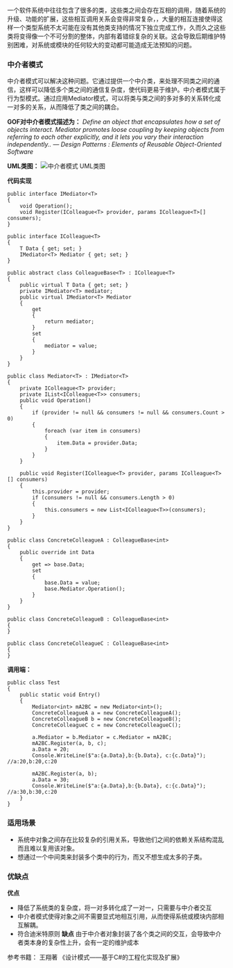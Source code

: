 一个软件系统中往往包含了很多的类，这些类之间会存在互相的调用，随着系统的升级、功能的扩展，这些相互调用关系会变得非常复杂，，大量的相互连接使得这样一个类型系统不太可能在没有其他类支持的情况下独立完成工作，久而久之这些类将变得像一个不可分割的整体，内部有着错综复杂的关联。这会导致后期维护特别困难，对系统或模块的任何较大的变动都可能造成无法预知的问题。

### 中介者模式
中介者模式可以解决这种问题。它通过提供一个中介类，来处理不同类之间的通信，这样可以降低多个类之间的通信复杂度，使代码更易于维护。中介者模式属于行为型模式。通过应用Mediator模式，可以将类与类之间的多对多的关系转化成一对多的关系，从而降低了类之间的耦合。

**GOF对中介者模式描述为：**
*Define an object that encapsulates how a set of objects interact. Mediator promotes loose coupling by keeping objects from referring to each other explicitly, and it lets you vary their interaction independently..*
*— Design Patterns : Elements of Reusable Object-Oriented Software*

**UML类图：**
![中介者模式 UML类图](https://zhixin9001.github.io/2020_DesignPattern/18.meditor.jpg "中介者模式 UML类图")

**代码实现**
```
public interface IMediator<T>
{
    void Operation();
    void Register(IColleague<T> provider, params IColleague<T>[] consumers);
}

public interface IColleague<T>
{
    T Data { get; set; }
    IMediator<T> Mediator { get; set; }
}

public abstract class ColleagueBase<T> : IColleague<T>
{
    public virtual T Data { get; set; }
    private IMediator<T> mediator;
    public virtual IMediator<T> Mediator
    {
        get
        {
            return mediator;
        }
        set
        {
            mediator = value;
        }
    }
}

public class Mediator<T> : IMediator<T>
{
    private IColleague<T> provider;
    private IList<IColleague<T>> consumers;
    public void Operation()
    {
        if (provider != null && consumers != null && consumers.Count > 0)
        {
            foreach (var item in consumers)
            {
                item.Data = provider.Data;
            }
        }
    }

    public void Register(IColleague<T> provider, params IColleague<T>[] consumers)
    {
        this.provider = provider;
        if (consumers != null && consumers.Length > 0)
        {
            this.consumers = new List<IColleague<T>>(consumers);
        }
    }
}

public class ConcreteColleagueA : ColleagueBase<int>
{
    public override int Data
    {
        get => base.Data;
        set
        {
            base.Data = value;
            base.Mediator.Operation();
        }
    }
}

public class ConcreteColleagueB : ColleagueBase<int>
{
}

public class ConcreteColleagueC : ColleagueBase<int>
{
}

```

**调用端：**
```
public class Test
{
    public static void Entry()
    {
        Mediator<int> mA2BC = new Mediator<int>();
        ConcreteColleagueA a = new ConcreteColleagueA();
        ConcreteColleagueB b = new ConcreteColleagueB();
        ConcreteColleagueC c = new ConcreteColleagueC();

        a.Mediator = b.Mediator = c.Mediator = mA2BC;
        mA2BC.Register(a, b, c);
        a.Data = 20;
        Console.WriteLine($"a:{a.Data},b:{b.Data}, c:{c.Data}"); //a:20,b:20,c:20

        mA2BC.Register(a, b);
        a.Data = 30;
        Console.WriteLine($"a:{a.Data},b:{b.Data}, c:{c.Data}"); //a:30,b:30,c:20
    }
}
```

### 适用场景
- 系统中对象之间存在比较复杂的引用关系，导致他们之间的依赖关系结构混乱而且难以复用该对象。
- 想通过一个中间类来封装多个类中的行为，而又不想生成太多的子类。

### 优缺点
**优点**
- 降低了系统类的复杂度，将一对多转化成了一对一，只需要与中介者交互
- 中介者模式使得对象之间不需要显式地相互引用，从而使得系统或模块内部相互解耦。
- 符合迪米特原则
**缺点**
由于中介者对象封装了各个类之间的交互，会导致中介者类本身的复杂性上升，会有一定的维护成本 

参考书籍：
王翔著 《设计模式——基于C#的工程化实现及扩展》